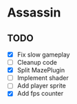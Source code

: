 # Assassin

## TODO
- [x] Fix slow gameplay
- [ ] Cleanup code 
- [x] Split MazePlugin
- [ ] Implement shader
- [ ] Add player sprite
- [X] Add fps counter
